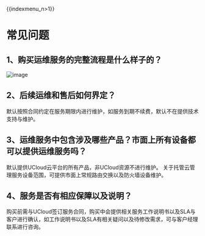 {{indexmenu_n>1}}

# 常见问题

## 1、购买运维服务的完整流程是什么样子的？

![image](https://raw.githubusercontent.com/UCloudDocs/uops/master/images/docs.png)

## 2、后续运维和售后如何界定？

默认按照合同约定在服务期限内进行维护，如服务到期不续费，默认不在提供技术支持与维护。

## 3、运维服务中包含涉及哪些产品？市面上所有设备都可以提供运维服务吗？

默认提供UCloud云平台的所有产品，非UCloud资源不进行维护。
关于托管云管理服务设备范围，可提供市面上常规路由交换以及防火墙设备维护。

## 4、服务是否有相应保障以及说明？

购买前需与UCloud签订服务合同，购买中会提供相关服务工作说明书以及SLA与客户进行确认，如工作说明书以及SLA有相关疑问以及待修改需求，可与客户经理联系进行咨询。
